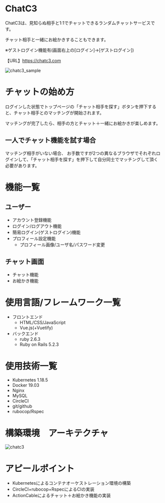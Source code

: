 # ChatC3
ChatC3は、見知らぬ相手と1:1でチャットできるランダムチャットサービスです。

チャット相手と一緒にお絵かきすることもできます。


※ゲストログイン機能有(画面右上の[ログイン]→[ゲストログイン])

【URL】https://chatc3.com

![chatc3_sample](https://user-images.githubusercontent.com/10390016/88374055-017dbd80-cdd4-11ea-9d80-5ce135a8b659.png)

# チャットの始め方
ログインした状態でトップページの「チャット相手を探す」ボタンを押下すると、チャット相手とのマッチングが開始されます。

マッチングが完了したら、相手の方とチャット＋一緒にお絵かきが楽しめます。

## 一人でチャット機能を試す場合
マッチング相手がいない場合、
お手数ですが2つの異なるブラウザでそれぞれログインして、「チャット相手を探す」を押下して自分同士でマッチングして頂く必要があります。

# 機能一覧
## ユーザー
- アカウント登録機能
- ログイン/ログアウト機能
- 簡易ログイン(ゲストログイン)機能
- プロフィール設定機能
  - プロフィール画像/ユーザ名/パスワード変更

## チャット画面
- チャット機能
- お絵かき機能

# 使用言語/フレームワーク一覧
- フロントエンド
  - HTML/CSS/JavaScript
  - Vue.js(+Vuetify)
- バックエンド
  - ruby 2.6.3
  - Ruby on Rails 5.2.3

# 使用技術一覧
- Kubernetes 1.18.5
- Docker 19.03
- Nginx
- MySQL
- CircleCI
- git/github
- rubocop/Rspec

# 構築環境　アーキテクチャ
![chatc3](https://user-images.githubusercontent.com/10390016/88372922-d2664c80-cdd1-11ea-87e9-872bb8a0039e.png)


# アピールポイント
- Kubernetesによるコンテナオーケストレーション環境の構築
- CircleCI+rubocop+RspecによるCIの実装
- ActionCableによるチャット＋お絵かき機能の実装
